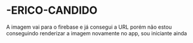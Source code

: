 
# -ERICO-CANDIDO
A imagem vai para o firebase e já consegui a URL porém não estou conseguindo renderizar a imagem novamente no app, sou iniciante ainda 
